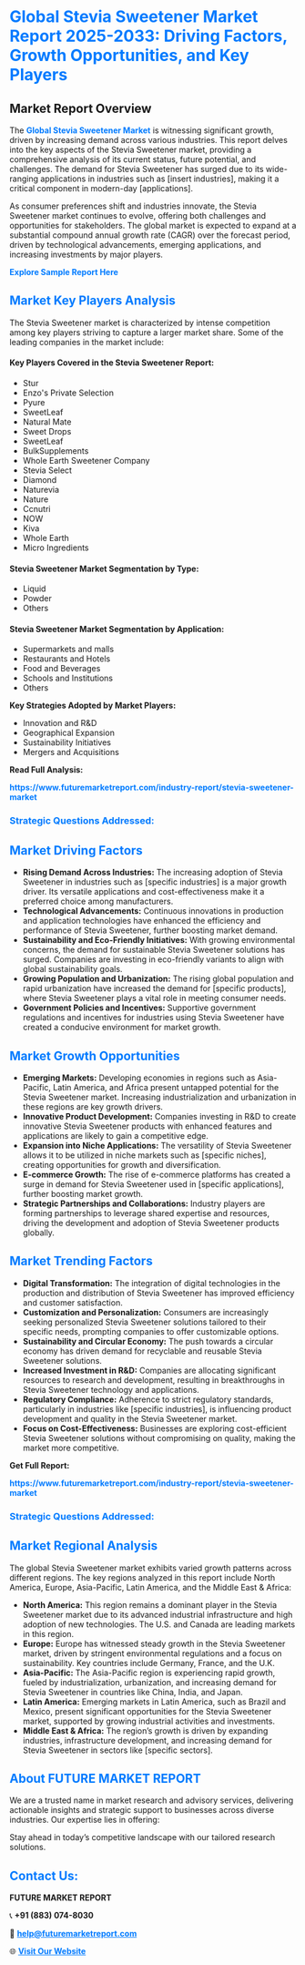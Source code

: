 <h1 style="color: #007BFF;">Global Stevia Sweetener Market Report 2025-2033: Driving Factors, Growth Opportunities, and Key Players</h1>

<section id="overview">
<h2>Market Report Overview</h2>
<p>The <a href="https://www.futuremarketreport.com/industry-report/stevia-sweetener-market" style="color: #007BFF; text-decoration: none;"><strong>Global Stevia Sweetener Market</strong></a> is witnessing significant growth, driven by increasing demand across various industries. This report delves into the key aspects of the Stevia Sweetener market, providing a comprehensive analysis of its current status, future potential, and challenges. The demand for Stevia Sweetener has surged due to its wide-ranging applications in industries such as [insert industries], making it a critical component in modern-day [applications].</p>
<p>As consumer preferences shift and industries innovate, the Stevia Sweetener market continues to evolve, offering both challenges and opportunities for stakeholders. The global market is expected to expand at a substantial compound annual growth rate (CAGR) over the forecast period, driven by technological advancements, emerging applications, and increasing investments by major players.</p>
</section>

<section id="overview">
<p><a href="https://www.futuremarketreport.com/request-sample/reportId=102485" style="color: #007BFF; text-decoration: none;"><strong>Explore Sample Report Here</strong></a></p>
</section>

<section id="key-players">
<h2 style="color: #007BFF;">Market Key Players Analysis</h2>
<p>The Stevia Sweetener market is characterized by intense competition among key players striving to capture a larger market share. Some of the leading companies in the market include:</p>
<h4>Key Players Covered in the Stevia Sweetener Report:</h4>
<ul><li>Stur</li><li>Enzo&#039;s Private Selection</li><li>Pyure</li><li>SweetLeaf</li><li>Natural Mate</li><li>Sweet Drops</li><li>SweetLeaf</li><li>BulkSupplements</li><li>Whole Earth Sweetener Company</li><li>Stevia Select</li><li>Diamond</li><li>Naturevia</li><li>Nature</li><li>Ccnutri</li><li>NOW</li><li>Kiva</li><li>Whole Earth</li><li>Micro Ingredients</li></ul>
<h4>Stevia Sweetener Market Segmentation by Type:</h4>
<ul><li>Liquid</li><li>Powder</li><li>Others</li></ul>

<h4>Stevia Sweetener Market Segmentation by Application:</h4>
<ul><li>Supermarkets and malls</li><li>Restaurants and Hotels</li><li>Food and Beverages</li><li>Schools and Institutions</li><li>Others</li></ul>
<p><strong>Key Strategies Adopted by Market Players:</strong></p>
<ul>
<li>Innovation and R&D</li>
<li>Geographical Expansion</li>
<li>Sustainability Initiatives</li>
<li>Mergers and Acquisitions</li>
</ul>
</section>

<section>
<p><strong>Read Full Analysis: </strong></p><a href="https://www.futuremarketreport.com/industry-report/stevia-sweetener-market" style="color: #007BFF; text-decoration: none;"><strong>https://www.futuremarketreport.com/industry-report/stevia-sweetener-market</strong></a>
<h3 style="color: #007BFF;">Strategic Questions Addressed:</h3>
</section>

<section id="driving-factors">
<h2 style="color: #007BFF;">Market Driving Factors</h2>
<ul>
<li><strong>Rising Demand Across Industries:</strong> The increasing adoption of Stevia Sweetener in industries such as [specific industries] is a major growth driver. Its versatile applications and cost-effectiveness make it a preferred choice among manufacturers.</li>
<li><strong>Technological Advancements:</strong> Continuous innovations in production and application technologies have enhanced the efficiency and performance of Stevia Sweetener, further boosting market demand.</li>
<li><strong>Sustainability and Eco-Friendly Initiatives:</strong> With growing environmental concerns, the demand for sustainable Stevia Sweetener solutions has surged. Companies are investing in eco-friendly variants to align with global sustainability goals.</li>
<li><strong>Growing Population and Urbanization:</strong> The rising global population and rapid urbanization have increased the demand for [specific products], where Stevia Sweetener plays a vital role in meeting consumer needs.</li>
<li><strong>Government Policies and Incentives:</strong> Supportive government regulations and incentives for industries using Stevia Sweetener have created a conducive environment for market growth.</li>
</ul>
</section>

<section id="growth-opportunities">
<h2 style="color: #007BFF;">Market Growth Opportunities</h2>
<ul>
<li><strong>Emerging Markets:</strong> Developing economies in regions such as Asia-Pacific, Latin America, and Africa present untapped potential for the Stevia Sweetener market. Increasing industrialization and urbanization in these regions are key growth drivers.</li>
<li><strong>Innovative Product Development:</strong> Companies investing in R&D to create innovative Stevia Sweetener products with enhanced features and applications are likely to gain a competitive edge.</li>
<li><strong>Expansion into Niche Applications:</strong> The versatility of Stevia Sweetener allows it to be utilized in niche markets such as [specific niches], creating opportunities for growth and diversification.</li>
<li><strong>E-commerce Growth:</strong> The rise of e-commerce platforms has created a surge in demand for Stevia Sweetener used in [specific applications], further boosting market growth.</li>
<li><strong>Strategic Partnerships and Collaborations:</strong> Industry players are forming partnerships to leverage shared expertise and resources, driving the development and adoption of Stevia Sweetener products globally.</li>
</ul>
</section>

<section id="trending-factors">
<h2 style="color: #007BFF;">Market Trending Factors</h2>
<ul>
<li><strong>Digital Transformation:</strong> The integration of digital technologies in the production and distribution of Stevia Sweetener has improved efficiency and customer satisfaction.</li>
<li><strong>Customization and Personalization:</strong> Consumers are increasingly seeking personalized Stevia Sweetener solutions tailored to their specific needs, prompting companies to offer customizable options.</li>
<li><strong>Sustainability and Circular Economy:</strong> The push towards a circular economy has driven demand for recyclable and reusable Stevia Sweetener solutions.</li>
<li><strong>Increased Investment in R&D:</strong> Companies are allocating significant resources to research and development, resulting in breakthroughs in Stevia Sweetener technology and applications.</li>
<li><strong>Regulatory Compliance:</strong> Adherence to strict regulatory standards, particularly in industries like [specific industries], is influencing product development and quality in the Stevia Sweetener market.</li>
<li><strong>Focus on Cost-Effectiveness:</strong> Businesses are exploring cost-efficient Stevia Sweetener solutions without compromising on quality, making the market more competitive.</li>
</ul>
</section>

<section>
<p><strong>Get Full Report: </strong></p><a href="https://www.futuremarketreport.com/industry-report/stevia-sweetener-market" style="color: #007BFF; text-decoration: none;"><strong>https://www.futuremarketreport.com/industry-report/stevia-sweetener-market</strong></a>
<h3 style="color: #007BFF;">Strategic Questions Addressed:</h3>
</section>


<section id="regional-analysis">
<h2 style="color: #007BFF;">Market Regional Analysis</h2>
<p>The global Stevia Sweetener market exhibits varied growth patterns across different regions. The key regions analyzed in this report include North America, Europe, Asia-Pacific, Latin America, and the Middle East & Africa:</p>
<ul>
<li><strong>North America:</strong> This region remains a dominant player in the Stevia Sweetener market due to its advanced industrial infrastructure and high adoption of new technologies. The U.S. and Canada are leading markets in this region.</li>
<li><strong>Europe:</strong> Europe has witnessed steady growth in the Stevia Sweetener market, driven by stringent environmental regulations and a focus on sustainability. Key countries include Germany, France, and the U.K.</li>
<li><strong>Asia-Pacific:</strong> The Asia-Pacific region is experiencing rapid growth, fueled by industrialization, urbanization, and increasing demand for Stevia Sweetener in countries like China, India, and Japan.</li>
<li><strong>Latin America:</strong> Emerging markets in Latin America, such as Brazil and Mexico, present significant opportunities for the Stevia Sweetener market, supported by growing industrial activities and investments.</li>
<li><strong>Middle East & Africa:</strong> The region’s growth is driven by expanding industries, infrastructure development, and increasing demand for Stevia Sweetener in sectors like [specific sectors].</li>
</ul>
</section>

<footer>
<h2 style="color: #007BFF;">About FUTURE MARKET REPORT</h2>
<p>We are a trusted name in market research and advisory services, delivering actionable insights and strategic support to businesses across diverse industries. Our expertise lies in offering:</p>

<p>Stay ahead in today’s competitive landscape with our tailored research solutions.</p>

<h2 style="color: #007BFF;">Contact Us:</h2>
<p><strong>FUTURE MARKET REPORT</strong></p>
<p>📞 <strong>+91 (883) 074-8030</strong></p>
<p>📧 <strong><a href="mailto:help@futuremarketreport.com" style="color: #007BFF;">help@futuremarketreport.com</a></strong></p>
<p>🌐 <strong><a href="https://www.futuremarketreport.com/" style="color: #007BFF;">Visit Our Website</a></strong></p>
</footer>